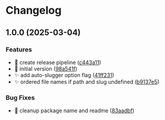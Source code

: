 # Changelog

## 1.0.0 (2025-03-04)


### Features

* :construction_worker: create release pipeline ([c443a11](https://github.com/certible/remark-links-extractor/commit/c443a11bc6ffa3a4d3cb6669c531e6b03bdaa4bb))
* :rocket: initial version ([98a541f](https://github.com/certible/remark-links-extractor/commit/98a541fbd8f1320c5dff8a13195bfa2d6ef25c58))
* :sparkles: add auto-slugger option flag ([41ff231](https://github.com/certible/remark-links-extractor/commit/41ff231f29d1003e8f713284f320d82a32d92e00))
* :sparkles: ordered file names if path and slug undefined ([b9137e5](https://github.com/certible/remark-links-extractor/commit/b9137e5c5ad827d8a1882538c2583f2d076faa0e))


### Bug Fixes

* :bug: cleanup package name and readme ([83aadbf](https://github.com/certible/remark-links-extractor/commit/83aadbf7a8c4b2779b26f3fe5c8bba2690f767e3))
